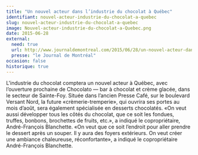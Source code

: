 ```yaml
---
title: "Un nouvel acteur dans l’industrie du chocolat à Québec"
identifiant: nouvel-acteur-industrie-du-chocolat-a-quebec
slug: nouvel-acteur-industrie-du-chocolat-a-quebec
image: Nouvel-acteur-industrie-du-chocolat-a-Quebec.png
date: 2015-06-28
external:
  need: true
  url: http://www.journaldemontreal.com/2015/06/28/un-nouvel-acteur-dans-lindustrie-du-chocolat-a-quebec
  presse: "le Journal de Montréal"
occasion: false
historique: true
---
```

L'industrie du chocolat comptera un nouvel acteur à Québec, avec l’ouverture prochaine de Chocolato — bar à chocolat et crème glacée, dans le secteur de Sainte-Foy.
Située dans l’ancien Presse Café, sur le boulevard Versant Nord, la future «crèmerie-tremperie», qui ouvrira ses portes au mois d’août, sera également spécialisée en desserts chocolatés. «On veut aussi développer tous les côtés du chocolat, que ce soit les fondues, truffes, bonbons, brochettes de fruits, etc.», a indiqué le copropriétaire, André-François Blanchette. «On veut que ce soit l’endroit pour aller prendre le dessert après un souper. Il y aura des foyers extérieurs. On veut créer une ambiance chaleureuse, réconfortante», a indiqué le copropriétaire André-François Blanchette.

